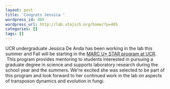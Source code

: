 ```yaml
---
layout: post
title: 'Congrats Jessica '
wordpress_id: 485
wordpress_url: http://lab.stajich.org/home/?p=485
categories: []
tags: []
---
```

UCR undergraduate Jessica De Anda has been working in the lab this summer and Fall will be starting in the [MARC U* STAR program at UCR](http://www.marcu.ucr.edu/).  This program provides mentoring to students interested in pursuing a graduate degree in science and supports laboratory research during the school year and the summers. We're excited she was selected to be part of this program and look forward to her continued work in the lab on aspects of transposon dynamics and evolution in fungi.
